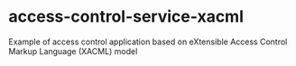 # access-control-service-xacml
Example of access control application based on eXtensible Access Control Markup Language (XACML) model
